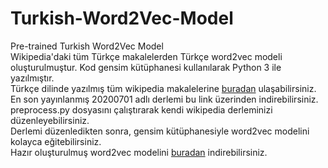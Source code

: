 # Turkish-Word2Vec-Model
Pre-trained Turkish Word2Vec Model <br/>
Wikipedia'daki tüm Türkçe makalelerden Türkçe word2vec modeli oluşturulmuştur. Kod gensim kütüphanesi kullanılarak Python 3 ile yazılmıştır. <br/>
Türkçe dilinde yazılmış tüm wikipedia makalelerine [buradan](https://dumps.wikimedia.org/trwiki/) ulaşabilirsiniz. En son yayınlanmış 20200701 adlı derlemi bu link üzerinden indirebilirsiniz. <br/>
preprocess.py dosyasını çalıştırarak kendi wikipedia derleminizi düzenleyebilirsiniz.<br/>
Derlemi düzenledikten sonra, gensim kütüphanesiyle word2vec modelini kolayca eğitebilirsiniz.<br/>
Hazır oluşturulmuş word2vec modelini [buradan](https://drive.google.com/file/d/1wfAFwF4CZjcicuk8jdS90IylxEKwoLef/view?usp=sharing) indirebilirsiniz.<br/>
